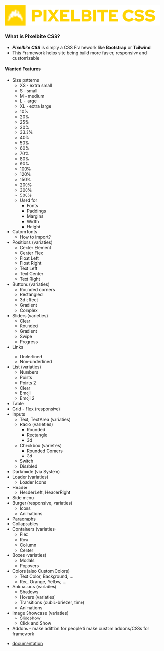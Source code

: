 ![img](https://raw.githubusercontent.com/Pixelbite-CSS/.github/main/banner-yellow.png)

### What is Pixelbite CSS?
- ***Pixelbite CSS*** is simply a CSS Framework like **Bootstrap** or **Tailwind**
- This Framework helps site being build more faster, responsive and customizable

#### Wanted Features
* Size patterns
    * XS - extra small
    * S - small
    * M - medium
    * L - large
    * XL - extra large
    * 10%
    * 20%
    * 25%
    * 30%
    * 33.3%
    * 40%
    * 50%
    * 60%
    * 70%
    * 80%
    * 90%
    * 100%
    * 120%
    * 150%
    * 200%
    * 300%
    * 500%
    * Used for
        * Fonts
        * Paddings
        * Margins
        * Width
        * Height
* Cutom fonts
    * How to import?
* Positions (variaties)
    * Center Element
    * Center Flex
    * Float Left
    * Float Right
    * Text Left
    * Text Center
    * Text Right
* Buttons (variaties)
    * Rounded corners
    * Rectangled
    * 3d effect
    * Gradient
    * Complex
* Sliders (varieties)
    * Clear
    * Rounded
    * Gradient
    * Swipe
    * Progress
* Links <a>
    * Underlined
    * Non-underlined
* List (variaties)
    * Numbers
    * Points
    * Points 2
    * Clear
    * Emoji
    * Emoji 2
* Table
* Grid - Flex (responsive)
* Inputs
    * Text, TextArea (variaties)
    * Radio (varieties)
        * Rounded
        * Rectangle
        * 3d
    * Checkbox (varieties)
        * Rounded Corners
        * 3d
    * Switch
    * Disabled
* Darkmode (via System)
* Loader (variaties)
    * Loader Icons
* Header
    * HeaderLeft, HeaderRight
* Side menu
* Burger (responsive, variaties)
    * Icons
    * Animations
* Paragraphs
* Collapsables
* Containers (variaties)
    * Flex
    * Row
    * Collumn
    * Center
* Boxes (variaties)
    * Modals
    * Popovers
* Colors (also Custom Colors)
    * Text Color, Background, …
    * Red, Orange, Yellow, …
* Animations (variaties)
    * Shadows
    * Hovers (variaties)
    * Transitions (cubic-briezer, time)
    * Animations
* Image Showcase (variaties)
    * Slideshow
    * Click and Show
* Addons - make adittion for people ti make custom addons/CSSs for framework
   
- [documentation](https://github.com/Pixelbite-CSS/.github/blob/main/profile/documentation.md)
